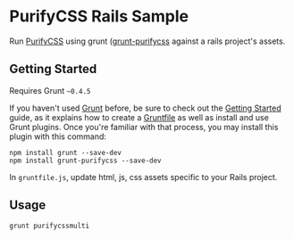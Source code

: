 # PurifyCSS Rails Sample

Run [PurifyCSS](https://github.com/purifycss/purifycss) using grunt ([grunt-purifycss](https://github.com/purifycss/grunt-purifycss) against a rails project's assets. 

## Getting Started
Requires Grunt `~0.4.5`

If you haven't used [Grunt](http://gruntjs.com/) before, be sure to check out the [Getting Started](http://gruntjs.com/getting-started) guide, as it explains how to create a [Gruntfile](http://gruntjs.com/sample-gruntfile) as well as install and use Grunt plugins. Once you're familiar with that process, you may install this plugin with this command:

```shell
npm install grunt --save-dev
npm install grunt-purifycss --save-dev
```

In `gruntfile.js`, update html, js, css assets specific to your Rails project.

## Usage

`grunt purifycssmulti`
